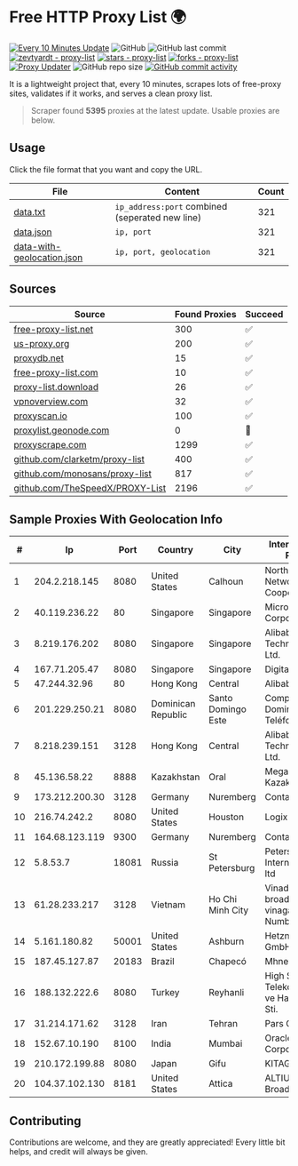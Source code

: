 
# Free HTTP Proxy List 🌍

[![Every 10 Minutes Update](https://github.com/mertguvencli/http-proxy-list/actions/workflows/main.yml/badge.svg?branch=main)](https://github.com/mertguvencli/http-proxy-list/actions/workflows/main.yml)
![GitHub](https://img.shields.io/github/license/mertguvencli/http-proxy-list)
![GitHub last commit](https://img.shields.io/github/last-commit/mertguvencli/http-proxy-list)
[![zevtyardt - proxy-list](https://img.shields.io/static/v1?label=zevtyardt&message=proxy-list&color=blue&logo=github)](https://github.com/zevtyardt/proxy-list "Go to GitHub repo")
[![stars - proxy-list](https://img.shields.io/github/stars/zevtyardt/proxy-list?style=social)](https://github.com/zevtyardt/proxy-list)
[![forks - proxy-list](https://img.shields.io/github/forks/zevtyardt/proxy-list?style=social)](https://github.com/zevtyardt/proxy-list)
[![Proxy Updater](https://github.com/zevtyardt/proxy-list/workflows/Proxy%20Updater/badge.svg)](https://github.com/zevtyardt/proxy-list/actions?query=workflow:"Proxy+Updater")
![GitHub repo size](https://img.shields.io/github/repo-size/zevtyardt/proxy-list)
[![GitHub commit activity](https://img.shields.io/github/commit-activity/m/zevtyardt/proxy-list?logo=commits)](https://github.com/zevtyardt/proxy-list/commits/main)

It is a lightweight project that, every 10 minutes, scrapes lots of free-proxy sites, validates if it works, and serves a clean proxy list.

> Scraper found **5395** proxies at the latest update. Usable proxies are below.

## Usage

Click the file format that you want and copy the URL.

|File|Content|Count|
|----|-------|-----|
|[data.txt](https://raw.githubusercontent.com/mertguvencli/http-proxy-list/main/proxy-list/data.txt)|`ip_address:port` combined (seperated new line)|321|
|[data.json](https://raw.githubusercontent.com/mertguvencli/http-proxy-list/main/proxy-list/data.json)|`ip, port`|321|
|[data-with-geolocation.json](https://raw.githubusercontent.com/mertguvencli/http-proxy-list/main/proxy-list/data-with-geolocation.json)|`ip, port, geolocation`|321|

## Sources

|Source|Found Proxies|Succeed|
|------|-------------|-------|
|[free-proxy-list.net](https://free-proxy-list.net)|300|✅|
|[us-proxy.org](https://www.us-proxy.org)|200|✅|
|[proxydb.net](http://proxydb.net)|15|✅|
|[free-proxy-list.com](https://free-proxy-list.com/?page=&port=&type%5B%5D=http&type%5B%5D=https&up_time=0&search=Search)|10|✅|
|[proxy-list.download](https://www.proxy-list.download/HTTP)|26|✅|
|[vpnoverview.com](https://vpnoverview.com/privacy/anonymous-browsing/free-proxy-servers)|32|✅|
|[proxyscan.io](https://www.proxyscan.io)|100|✅|
|[proxylist.geonode.com](https://proxylist.geonode.com/api/proxy-list?limit=300&page=1&sort_by=lastChecked&sort_type=desc&protocols=http,https)|0|🚫|
|[proxyscrape.com](https://api.proxyscrape.com/v2/?request=displayproxies&protocol=http&timeout=10000&country=all&ssl=all&anonymity=all)|1299|✅|
|[github.com/clarketm/proxy-list](https://raw.githubusercontent.com/clarketm/proxy-list/master/proxy-list-raw.txt)|400|✅|
|[github.com/monosans/proxy-list](https://raw.githubusercontent.com/monosans/proxy-list/main/proxies/http.txt)|817|✅|
|[github.com/TheSpeedX/PROXY-List](https://raw.githubusercontent.com/TheSpeedX/PROXY-List/master/http.txt)|2196|✅|


## Sample Proxies With Geolocation Info

|#|Ip|Port|Country|City|Internet Service Provider|
|-|--|----|-------|----|-------------------------|
|1|204.2.218.145|8080|United States|Calhoun|North Georgia Network Cooperative, Inc.|
|2|40.119.236.22|80|Singapore|Singapore|Microsoft Corporation|
|3|8.219.176.202|8080|Singapore|Singapore|Alibaba (US) Technology Co., Ltd.|
|4|167.71.205.47|8080|Singapore|Singapore|DigitalOcean, LLC|
|5|47.244.32.96|80|Hong Kong|Central|Alibaba.com LLC|
|6|201.229.250.21|8080|Dominican Republic|Santo Domingo Este|Compañía Dominicana de Teléfonos S. A.|
|7|8.218.239.151|3128|Hong Kong|Central|Alibaba (US) Technology Co., Ltd.|
|8|45.136.58.22|8888|Kazakhstan|Oral|Megahost Kazakhstan TOO|
|9|173.212.200.30|3128|Germany|Nuremberg|Contabo GmbH|
|10|216.74.242.2|8080|United States|Houston|Logix|
|11|164.68.123.119|9300|Germany|Nuremberg|Contabo GmbH|
|12|5.8.53.7|18081|Russia|St Petersburg|Petersburg Internet Network ltd|
|13|61.28.233.217|3128|Vietnam|Ho Chi Minh City|Vinadata broadcast via vinagame AS Number|
|14|5.161.180.82|50001|United States|Ashburn|Hetzner Online GmbH|
|15|187.45.127.87|20183|Brazil|Chapecó|Mhnet Telecom|
|16|188.132.222.6|8080|Turkey|Reyhanli|High Speed Telekomunikasyon ve Hab. Hiz. Ltd. Sti.|
|17|31.214.171.62|3128|Iran|Tehran|Pars Online PJS|
|18|152.67.10.190|8100|India|Mumbai|Oracle Corporation|
|19|210.172.199.88|8080|Japan|Gifu|KITAGATA|
|20|104.37.102.130|8181|United States|Attica|ALTIUS Broadband, LLC|



## Contributing

Contributions are welcome, and they are greatly appreciated! Every
little bit helps, and credit will always be given.

